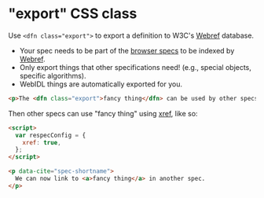 # "export" CSS class

Use `<dfn class="export">` to export a definition to W3C's [Webref](http://github.com/w3c/webref/) database.

<aside class="note" title="Some important things">

* Your spec needs to be part of the [browser specs](https://github.com/w3c/browser-specs/) to be indexed by [Webref](http://github.com/w3c/webref/). 
* Only export things that other specifications need! (e.g., special objects, specific algorithms).
* WebIDL things are automatically exported for you.

</aside>

```html "example": "Explicitly export a definition."
<p>The <dfn class="export">fancy thing</dfn> can be used by other specs.</p>
```

Then other specs can use "fancy thing" using [xref](xref), like so:

```html "example": "Using definitions exported from other specs using xref."
<script>
  var respecConfig = {
    xref: true,
  };
</script>

<p data-cite="spec-shortname">
  We can now link to <a>fancy thing</a> in another spec.
</p>
```
